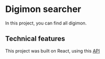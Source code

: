 # Digimon searcher

In this project, you can find all digimon.

## Technical features

This project was built on React, using this [API](https://digimon-api.vercel.app/api/digimon)

